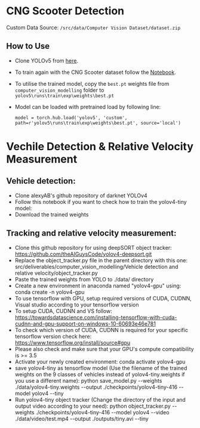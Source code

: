 # CNG Scooter Detection
Custom Data Source: `/src/data/Computer Vision Dataset/dataset.zip`

## How to Use

 * Clone YOLOv5 from [here](https://github.com/ultralytics/yolov5).

 * To train again with the CNG Scooter dataset follow the [Notebook](https://github.com/OmdenaAI/omdena-bangladesh-roadsafety/blob/main/src/deliverables/computer_vision_modelling/CNG%20Scooter%20Detection/CNG_SCOOTER_Detection.ipynb).
  
 * To utilise the trained model, copy the `best.pt` weights file from `computer_vision_modelling` folder  to `yolov5\runs\train\exp\weights\best.pt` 
  
*  Model can be loaded with pretrained load by following line: 
  
   `model = torch.hub.load('yolov5', 'custom', path=r'yolov5\runs\train\exp\weights\best.pt', source='local')`


# Vechile Detection & Relative Velocity Measurement

## Vehicle detection:
  * Clone alexyAB's github repository of darknet YOLOv4
  * Follow this notebook if you want to check how to train the yolov4-tiny model: 
  * Download the trained weights

## Tracking and relative velocity measurement:

  * Clone this github repository for using deepSORT object tracker: https://github.com/theAIGuysCode/yolov4-deepsort.git
  * Replace the object_tracker.py file in the parent directory with this one: src/deliverables/computer_vision_modelling/Vehicle detection and relative velocity/object_tracker.py
  * Paste the trained weights from YOLO to ./data/ directory
  * Create a new environment in anaconda named "yolov4-gpu" using: conda create -n yolov4-gpu
  * To use tensorflow with GPU, setup required versions of CUDA, CUDNN, Visual studio according to your tensorflow version
  * To setup CUDA, CUDNN and VS follow: https://towardsdatascience.com/installing-tensorflow-with-cuda-cudnn-and-gpu-support-on-windows-10-60693e46e781
  * To check which version of CUDA, CUDNN is required for your specific tensorflow version check here: https://www.tensorflow.org/install/source#gpu
  * Please also check and make sure that your GPU's compute compatibility is >= 3.5    
  *  Activate your newly created environment: conda activate yolov4-gpu
  * save yolov4-tiny as tensorflow model (Use the filename of the trained weights on the 9 classes of vehicles instead of yolov4-tiny.weights if you use a different name): python save_model.py --weights ./data/yolov4-tiny.weights --output ./checkpoints/yolov4-tiny-416 --model yolov4 --tiny
  * Run yolov4-tiny object tracker (Change the directory of the input and output video according to your need): python object_tracker.py --weights ./checkpoints/yolov4-tiny-416 --model yolov4 --video ./data/video/test.mp4 --output ./outputs/tiny.avi --tiny
  
